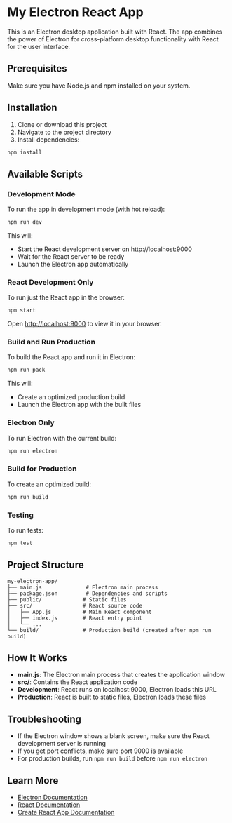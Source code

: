 # My Electron React App

This is an Electron desktop application built with React. The app combines the power of Electron for cross-platform desktop functionality with React for the user interface.

## Prerequisites

Make sure you have Node.js and npm installed on your system.

## Installation

1. Clone or download this project
2. Navigate to the project directory
3. Install dependencies:

```bash
npm install
```

## Available Scripts

### Development Mode

To run the app in development mode (with hot reload):

```bash
npm run dev
```

This will:
- Start the React development server on http://localhost:9000
- Wait for the React server to be ready
- Launch the Electron app automatically

### React Development Only

To run just the React app in the browser:

```bash
npm start
```

Open [http://localhost:9000](http://localhost:9000) to view it in your browser.

### Build and Run Production

To build the React app and run it in Electron:

```bash
npm run pack
```

This will:
- Create an optimized production build
- Launch the Electron app with the built files

### Electron Only

To run Electron with the current build:

```bash
npm run electron
```

### Build for Production

To create an optimized build:

```bash
npm run build
```

### Testing

To run tests:

```bash
npm test
```

## Project Structure

```
my-electron-app/
├── main.js              # Electron main process
├── package.json         # Dependencies and scripts
├── public/             # Static files
├── src/                # React source code
│   ├── App.js          # Main React component
│   ├── index.js        # React entry point
│   └── ...
└── build/              # Production build (created after npm run build)
```

## How It Works

- **main.js**: The Electron main process that creates the application window
- **src/**: Contains the React application code
- **Development**: React runs on localhost:9000, Electron loads this URL
- **Production**: React is built to static files, Electron loads these files

## Troubleshooting

- If the Electron window shows a blank screen, make sure the React development server is running
- If you get port conflicts, make sure port 9000 is available
- For production builds, run `npm run build` before `npm run electron`

## Learn More

- [Electron Documentation](https://www.electronjs.org/docs)
- [React Documentation](https://reactjs.org/)
- [Create React App Documentation](https://facebook.github.io/create-react-app/docs/getting-started)
